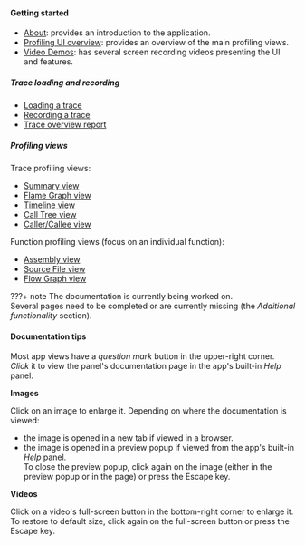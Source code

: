 
#### Getting started

- [About](about.md): provides an introduction to the application.
- [Profiling UI overview](profiling-ui.md): provides an overview of the main profiling views.  
- [Video Demos](demos.md): has several screen recording videos presenting the UI and features.  

##### Trace loading and recording

- [Loading a trace](trace-loading.md)  
- [Recording a trace](trace-recording.md)  
- [Trace overview report](trace-overview.md)  

##### Profiling views

Trace profiling views:  

- [Summary view](summary-panel.md)  
- [Flame Graph view](flame-graph-panel.md)  
- [Timeline view](timeline-panel.md)  
- [Call Tree view](call-tree-panel.md)  
- [Caller/Callee view](caller-panel.md)  

Function profiling views (focus on an individual function):  

- [Assembly view](assembly-view.md)  
- [Source File view](source-panel.md)  
- [Flow Graph view](flow-graph-panel.md)  

???+ note
    The documentation is currently being worked on.  
    Several pages need to be completed or are currently missing (the *Additional functionality* section).

#### Documentation tips

Most app views have a *question mark* button in the upper-right corner.  
*Click* it to view the panel's documentation page in the app's built-in *Help* panel.  

**Images**

Click on an image to enlarge it. Depending on where the documentation is viewed:  

- the image is opened in a new tab if viewed in a browser.
- the image is opened in a preview popup if viewed from the app's built-in *Help* panel.  
To close the preview popup, click again on the image (either in the preview popup or in the page) or press the Escape key.

**Videos**

Click on a video's full-screen button in the bottom-right corner to enlarge it.  
To restore to default size, click again on the full-screen button or press the Escape key.
